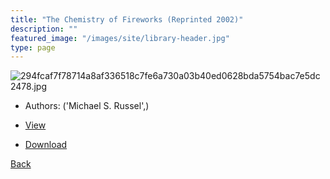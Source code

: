 ```yaml
---
title: "The Chemistry of Fireworks (Reprinted 2002)"
description: ""
featured_image: "/images/site/library-header.jpg"
type: page
---
```


![294fcaf7f78714a8af336518c7fe6a730a03b40ed0628bda5754bac7e5dc2478.jpg](https://drive.google.com/uc?export=view&id=1_g6RAwqdD7CtlJ969B9QKjiZLuESridY)
* Authors: ('Michael S. Russel',)
* [View](https://drive.google.com/uc?export=view&id=1JcSecg_mYVOctw9-Htk0eGSXKjGYR93i)

* [Download](https://drive.google.com/uc?export=download&id=1JcSecg_mYVOctw9-Htk0eGSXKjGYR93i)

[Back](http://localhost:1313/library/ebooks/
)
